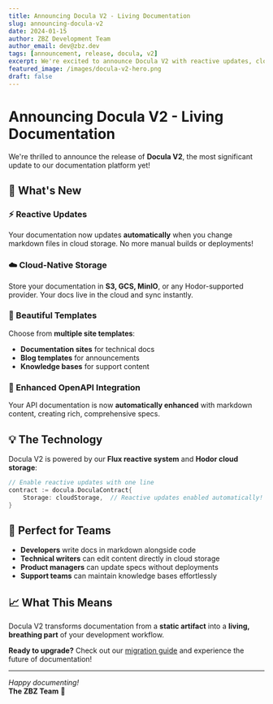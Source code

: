 ```yaml
---
title: Announcing Docula V2 - Living Documentation
slug: announcing-docula-v2
date: 2024-01-15
author: ZBZ Development Team
author_email: dev@zbz.dev
tags: [announcement, release, docula, v2]
excerpt: We're excited to announce Docula V2 with reactive updates, cloud storage, and beautiful templates!
featured_image: /images/docula-v2-hero.png
draft: false
---
```


# Announcing Docula V2 - Living Documentation

We're thrilled to announce the release of **Docula V2**, the most significant update to our documentation platform yet!

## 🚀 What's New

### ⚡ Reactive Updates
Your documentation now updates **automatically** when you change markdown files in cloud storage. No more manual builds or deployments!

### ☁️ Cloud-Native Storage
Store your documentation in **S3, GCS, MinIO**, or any Hodor-supported provider. Your docs live in the cloud and sync instantly.

### 🎨 Beautiful Templates
Choose from **multiple site templates**:
- **Documentation sites** for technical docs
- **Blog templates** for announcements  
- **Knowledge bases** for support content

### 🔧 Enhanced OpenAPI Integration
Your API documentation is now **automatically enhanced** with markdown content, creating rich, comprehensive specs.

## 💡 The Technology

Docula V2 is powered by our **Flux reactive system** and **Hodor cloud storage**:

```go
// Enable reactive updates with one line
contract := docula.DoculaContract{
    Storage: cloudStorage,  // Reactive updates enabled automatically!
}
```

## 🎯 Perfect for Teams

- **Developers** write docs in markdown alongside code
- **Technical writers** can edit content directly in cloud storage
- **Product managers** can update specs without deployments
- **Support teams** can maintain knowledge bases effortlessly

## 📈 What This Means

Docula V2 transforms documentation from a **static artifact** into a **living, breathing part** of your development workflow.

**Ready to upgrade?** Check out our [migration guide](/docs/migration) and experience the future of documentation!

---

*Happy documenting!*  
**The ZBZ Team** 🚀